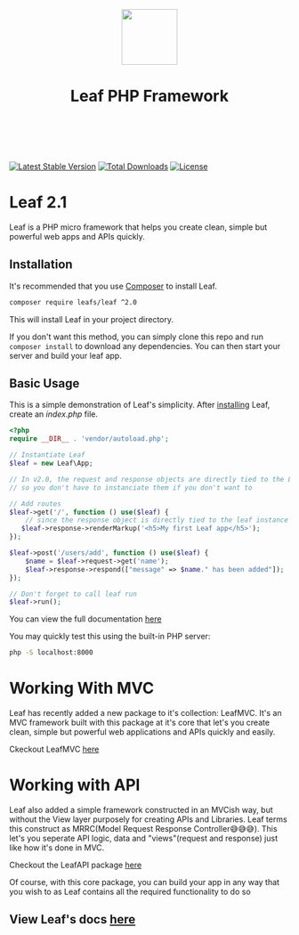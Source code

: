 <!-- markdownlint-disable no-inline-html -->
<p align="center">
    <br><br>
    <img src="https://leaf-docs.netlify.app/images/logo.png" height="100"/>
    <h1 align="center">Leaf PHP Framework</h1>
    <br>
    <br><br><br>
</p>

[![Latest Stable Version](https://poser.pugx.org/leafs/leaf/v/stable)](https://packagist.org/packages/leafs/leaf)
[![Total Downloads](https://poser.pugx.org/leafs/leaf/downloads)](https://packagist.org/packages/leafs/leaf)
[![License](https://poser.pugx.org/leafs/leaf/license)](https://packagist.org/packages/leafs/leaf)

# Leaf 2.1

Leaf is a PHP micro framework that helps you create clean, simple but powerful web apps and APIs quickly.

## Installation

It's recommended that you use [Composer](https://getcomposer.org/) to install Leaf.

```bash
composer require leafs/leaf ^2.0
```

This will install Leaf in your project directory.

If you don't want this method, you can simply clone this repo and run `composer install` to download any dependencies. You can then start your server and build your leaf app.

## Basic Usage

This is a simple demonstration of Leaf's simplicity.
After [installing](#installation) Leaf, create an _index.php_ file.

```php
<?php
require __DIR__ . 'vendor/autoload.php';

// Instantiate Leaf
$leaf = new Leaf\App;

// In v2.0, the request and response objects are directly tied to the Leaf Object,
// so you don't have to instanciate them if you don't want to

// Add routes
$leaf->get('/', function () use($leaf) {
    // since the response object is directly tied to the leaf instance
   $leaf->response->renderMarkup('<h5>My first Leaf app</h5>');
});

$leaf->post('/users/add', function () use($leaf) {
    $name = $leaf->request->get('name');
    $leaf->response->respond(["message" => $name." has been added"]);
});

// Don't forget to call leaf run
$leaf->run();
```

You can view the full documentation [here](https://leafphp.netlify.com/#/)

You may quickly test this using the built-in PHP server:

```bash
php -S localhost:8000
```

# Working With MVC

Leaf has recently added a new package to it's collection: LeafMVC.
It's an MVC framework built with this package at it's core that let's you create clean, simple but powerful web applications and APIs quickly and easily.

Ckeckout LeafMVC [here](https://github.com/leafsphp/leafMVC)

# Working with API

Leaf also added a simple framework constructed in an MVCish way, but without the View layer purposely for creating APIs and Libraries. Leaf terms this construct as MRRC(Model Request Response Controller😅😅😅). This let's you seperate API logic, data and "views"(request and response) just like how it's done in MVC.

Checkout the LeafAPI package [here](https://github.com/leafsphp/leafAPI)

Of course, with this core package, you can build your app in any way that you wish to as Leaf contains all the required functionality to do so

## View Leaf's docs [here](https://leafphp.netlify.com/#/)
